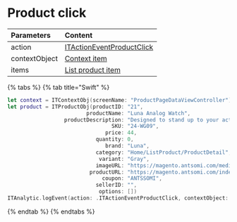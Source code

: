 # Product click

| **Parameters** | **Content** |
| :--- | :--- |
| action | [ITActionEventProductClick](../tracking-event/log-event.md) |
| contextObject | [Context item]() |
| items | [List product item]() |

{% tabs %}
{% tab title="Swift" %}
```swift
let context = ITContextObj(screenName: "ProductPageDataViewController")
let product = ITProductObj(productID: "21",
                         productName: "Luna Analog Watch",
                  productDescription: "Designed to stand up to your active lifestyle, this women's Luma Analog Watch features a tasteful brushed chrome finish and a stainless steel, water-resistant construction for lasting durability.",
                                 SKU: "24-WG09",
                               price: 44,
                            quantity: 0,
                               brand: "Luna",
                            category: "Home/ListProduct/ProductDetail",
                             variant: "Gray",
                            imageURL: "https://magento.antsomi.com/media/catalog/product/cache/f0fbff4a5f7972cd5749243e72ffc851/w/g/wg09-gr-0.jpg",
                          productURL: "https://magento.antsomi.com/index.php/luma-analog-watch.html",
                              coupon: "ANTSSOMI",
                            sellerID: "",
                             options: [])
ITAnalytic.logEvent(action: .ITActionEventProductClick, contextObject: context, items: [product])
```
{% endtab %}
{% endtabs %}

